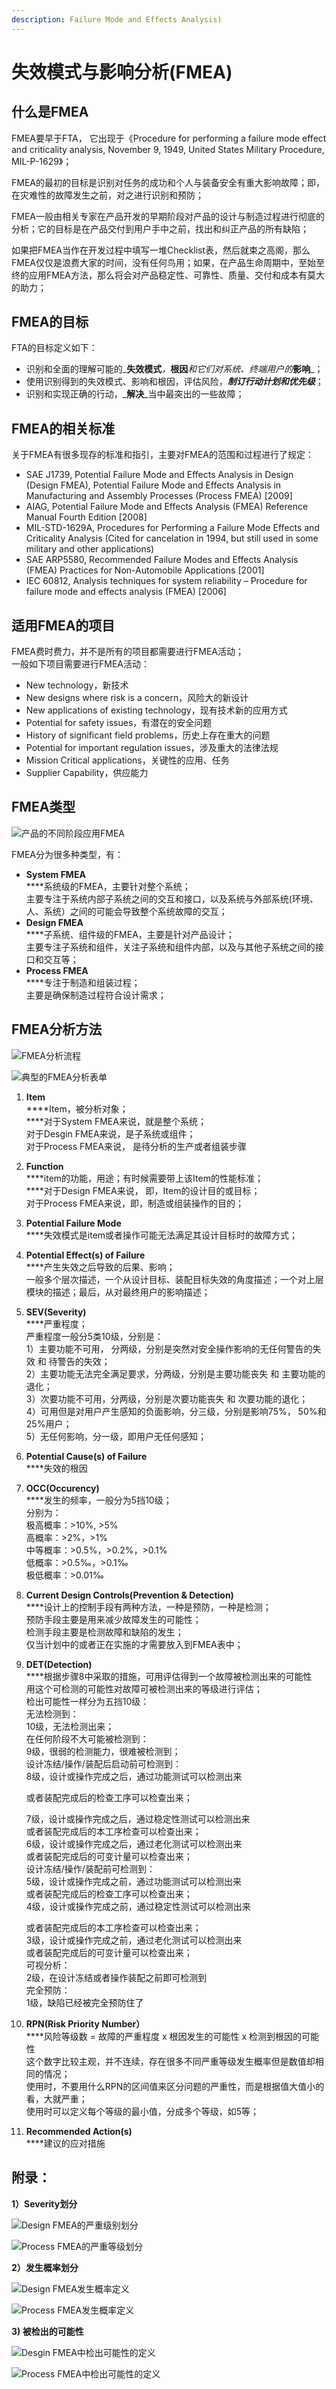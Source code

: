 ```yaml
---
description: Failure Mode and Effects Analysis)
---
```


# 失效模式与影响分析(FMEA)

## 什么是FMEA

FMEA要早于FTA， 它出现于《Procedure for performing a failure mode effect and criticality analysis, November 9, 1949, United States Military Procedure, MIL-P-1629》；

FMEA的最初的目标是识别对任务的成功和个人与装备安全有重大影响故障；即，在灾难性的故障发生之前，对之进行识别和预防；

FMEA一般由相关专家在产品开发的早期阶段对产品的设计与制造过程进行彻底的分析；它的目标是在产品交付到用户手中之前，找出和纠正产品的所有缺陷；

如果把FMEA当作在开发过程中填写一堆Checklist表，然后就束之高阁，那么FMEA仅仅是浪费大家的时间，没有任何鸟用；如果，在产品生命周期中，至始至终的应用FMEA方法，那么将会对产品稳定性、可靠性、质量、交付和成本有莫大的助力；

## FMEA的目标

FTA的目标定义如下：

* 识别和全面的理解可能的_**失效模式**_，_**根因**_和它们对系统、终端用户的_**影响**_；
* 使用识别得到的失效模式、影响和根因，评估风险，_**制订行动计划和优先级**_；
* 识别和实现正确的行动，_**解决**_当中最突出的一些故障；

## FMEA的相关标准

关于FMEA有很多现存的标准和指引，主要对FMEA的范围和过程进行了规定：

* SAE J1739, Potential Failure Mode and Effects Analysis in Design (Design FMEA), Potential Failure  Mode and Effects Analysis in Manufacturing and Assembly Processes (Process FMEA) \[2009]
* AIAG, Potential Failure Mode and Effects Analysis (FMEA) Reference Manual Fourth Edition \[2008]
* MIL-STD-1629A, Procedures for Performing a Failure Mode Effects and Criticality Analysis (Cited for cancelation in 1994, but still used in some military and other applications)
* SAE ARP5580, Recommended Failure Modes and Effects Analysis (FMEA) Practices for Non-Automobile Applications \[2001]
* IEC 60812, Analysis techniques for system reliability – Procedure for failure mode and effects analysis (FMEA) \[2006]

## **适用FMEA的项目**

FMEA费时费力，并不是所有的项目都需要进行FMEA活动；\
一般如下项目需要进行FMEA活动：

* New technology，新技术
* New designs where risk is a concern，风险大的新设计
* New applications of existing technology，现有技术新的应用方式
* Potential for safety issues，有潜在的安全问题
* History of significant field problems，历史上存在重大的问题
* Potential for important regulation issues，涉及重大的法律法规
* Mission Critical applications，关键性的应用、任务
* Supplier Capability，供应能力

## FMEA类型

![产品的不同阶段应用FMEA](<../../.gitbook/assets/image (12).png>)

FMEA分为很多种类型，有：

* **System FMEA**\
  ****系统级的FMEA，主要针对整个系统；\
  主要专注于系统内部子系统之间的交互和接口，以及系统与外部系统(环境、人、系统）之间的可能会导致整个系统故障的交互；
* **Design FMEA**\
  ****子系统、组件级的FMEA，主要是针对产品设计；\
  主要专注子系统和组件，关注子系统和组件内部，以及与其他子系统之间的接口和交互等；
* **Process FMEA**\
  ****专注于制造和组装过程；\
  主要是确保制造过程符合设计需求；

## FMEA分析方法

![FMEA分析流程](<../../.gitbook/assets/image (17).png>)

![典型的FMEA分析表单](<../../.gitbook/assets/image (18).png>)

1. **Item**\
   ****Item，被分析对象；\
   ****对于System FMEA来说，就是整个系统；\
   对于Desgin FMEA来说，是子系统或组件；\
   对于Process FMEA来说， 是待分析的生产或者组装步骤
2. **Function**\
   ****item的功能，用途；有时候需要带上该Item的性能标准；\
   ****对于Design FMEA来说， 即，Item的设计目的或目标；\
   对于Process FMEA来说，即，制造或组装操作的目的；
3. **Potential Failure Mode**\
   ****失效模式是item或者操作可能无法满足其设计目标时的故障方式；
4. **Potential Effect(s) of Failure**\
   ****产生失效之后导致的后果、影响；\
   一般多个层次描述，一个从设计目标、装配目标失效的角度描述；一个对上层模块的描述；最后，从对最终用户的影响描述；
5. **SEV(Severity)**\
   ****严重程度；\
   严重程度一般分5类10级，分别是：\
   1）主要功能不可用， 分两级，分别是突然对安全操作影响的无任何警告的失效 和 待警告的失效；\
   2）主要功能无法完全满足要求，分两级，分别是主要功能丧失 和 主要功能的退化；\
   3）次要功能不可用，分两级，分别是次要功能丧失 和 次要功能的退化；\
   4）可用但是对用户产生感知的负面影响，分三级，分别是影响75%， 50%和25%用户；\
   5）无任何影响，分一级，即用户无任何感知；
6. **Potential Cause(s) of Failure**\
   ****失效的根因
7. **OCC(Occurency)**\
   ****发生的频率，一般分为5挡10级；\
   分别为： \
   &#x20;       极高概率：>10%,  >5%\
   &#x20;       高概率：>2%，>1%\
   &#x20;       中等概率：>0.5%，>0.2%，>0.1%\
   &#x20;       低概率：>0.5‰，>0.1‰\
   &#x20;       极低概率：>0.01‰
8. **Current Design Controls(Prevention & Detection)**\
   ****设计上的控制手段有两种方法，一种是预防，一种是检测；\
   预防手段主要是用来减少故障发生的可能性；\
   检测手段主要是检测故障和缺陷的发生；\
   仅当计划中的或者正在实施的才需要放入到FMEA表中；
9.  **DET(Detection)**\
    ****根据步骤8中采取的措施，可用评估得到一个故障被检测出来的可能性\
    用这个可检测的可能性对故障可被检测出来的等级进行评估；\
    检出可能性一样分为五挡10级：\
    &#x20;       无法检测到：\
    &#x20;                  10级，无法检测出来；\
    &#x20;       在任何阶段不大可能被检测到：\
    &#x20;                 9级，很弱的检测能力，很难被检测到；\
    &#x20;       设计冻结/操作/装配后启动前可检测到：\
    &#x20;                 8级，设计或操作完成之后，通过功能测试可以检测出来

    &#x20;                                                                    或者装配完成后的检查工序可以检查出来；

    &#x20;                 7级，设计或操作完成之后，通过稳定性测试可以检测出来\
    &#x20;                                                                    或者装配完成后的本工序检查可以检查出来；\
    &#x20;                 6级，设计或操作完成之后，通过老化测试可以检测出来\
    &#x20;                                                                     或者装配完成后的可变计量可以检查出来；\
    &#x20;       设计冻结/操作/装配前可检测到：\
    &#x20;                 5级，设计或操作完成之前，通过功能测试可以检测出来\
    &#x20;                                                                   或者装配完成后的检查工序可以检查出来；\
    &#x20;                 4级，设计或操作完成之前，通过稳定性测试可以检测出来

    &#x20;                                                                   或者装配完成后的本工序检查可以检查出来；\
    &#x20;                 3级，设计或操作完成之前，通过老化测试可以检测出来\
    &#x20;                                                                   或者装配完成后的可变计量可以检查出来；\
    &#x20;       可视分析：\
    &#x20;                 2级，在设计冻结或者操作装配之前即可检测到\
    &#x20;       完全预防：\
    &#x20;                1级，缺陷已经被完全预防住了
10. **RPN(Risk Priority Number）**\
    ****风险等级数 = 故障的严重程度 x  根因发生的可能性 x 检测到根因的可能性\
    这个数字比较主观，并不连续，存在很多不同严重等级发生概率但是数值却相同的情况；\
    使用时，不要用什么RPN的区间值来区分问题的严重性，而是根据值大值小的看，大就严重；\
    使用时可以定义每个等级的最小值，分成多个等级，如5等；
11. **Recommended Action(s)**\
    ****建议的应对措施

## **附录：**

**1）Severity划分**

![Design FMEA的严重级别划分](<../../.gitbook/assets/image (19).png>)

![Process FMEA的严重等级划分](<../../.gitbook/assets/image (70).png>)

**2）发生概率划分**

![Design FMEA发生概率定义](<../../.gitbook/assets/image (3) (1).png>)

![Process FMEA发生概率定义](<../../.gitbook/assets/image (26) (1).png>)

**3) 被检出的可能性**

![Desgin FMEA中检出可能性的定义](<../../.gitbook/assets/image (63).png>)

![Process FMEA中检出可能性的定义](<../../.gitbook/assets/image (15).png>)

